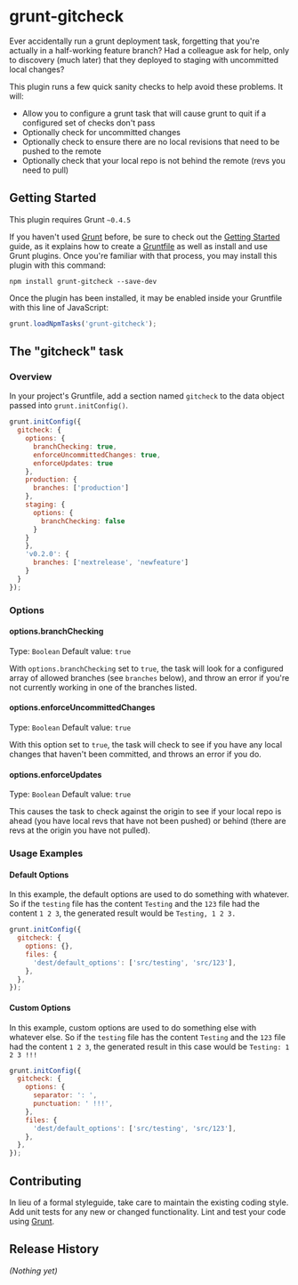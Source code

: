 # grunt-gitcheck

Ever accidentally run a grunt deployment task, forgetting that you're actually in a half-working
feature branch? Had a colleague ask for help, only to discovery (much later) that they deployed
to staging with uncommitted local changes?

This plugin runs a few quick sanity checks to help avoid these problems. It will:

 * Allow you to configure a grunt task that will cause grunt to quit if a configured set of checks don't pass
 * Optionally check for uncommitted changes
 * Optionally check to ensure there are no local revisions that need to be pushed to the remote
 * Optionally check that your local repo is not behind the remote (revs you need to pull)

## Getting Started
This plugin requires Grunt `~0.4.5`

If you haven't used [Grunt](http://gruntjs.com/) before, be sure to check out the [Getting Started](http://gruntjs.com/getting-started) guide, as it explains how to create a [Gruntfile](http://gruntjs.com/sample-gruntfile) as well as install and use Grunt plugins. Once you're familiar with that process, you may install this plugin with this command:

```shell
npm install grunt-gitcheck --save-dev
```

Once the plugin has been installed, it may be enabled inside your Gruntfile with this line of JavaScript:

```js
grunt.loadNpmTasks('grunt-gitcheck');
```

## The "gitcheck" task

### Overview
In your project's Gruntfile, add a section named `gitcheck` to the data object passed into `grunt.initConfig()`.

```js
grunt.initConfig({
  gitcheck: {
    options: {
      branchChecking: true,
      enforceUncommittedChanges: true,
      enforceUpdates: true
    },
    production: {
      branches: ['production'] 
    },
    staging: {
      options: {
        branchChecking: false
      }
    }
    },
    'v0.2.0': {
      branches: ['nextrelease', 'newfeature']
    }
  }
});
```

### Options

#### options.branchChecking
Type: `Boolean`
Default value: `true`

With `options.branchChecking` set to `true`, the task will look for a configured array of allowed
branches (see `branches` below), and throw an error if you're not currently working in one of the
branches listed.

#### options.enforceUncommittedChanges
Type: `Boolean`
Default value: `true`

With this option set to `true`, the task will check to see if you have any local changes that haven't
been committed, and throws an error if you do.

#### options.enforceUpdates
Type: `Boolean`
Default value: `true`

This causes the task to check against the origin to see if your local repo is ahead (you have local
revs that have not been pushed) or behind (there are revs at the origin you have not pulled).


### Usage Examples

#### Default Options
In this example, the default options are used to do something with whatever. So if the `testing` file has the content `Testing` and the `123` file had the content `1 2 3`, the generated result would be `Testing, 1 2 3.`

```js
grunt.initConfig({
  gitcheck: {
    options: {},
    files: {
      'dest/default_options': ['src/testing', 'src/123'],
    },
  },
});
```

#### Custom Options
In this example, custom options are used to do something else with whatever else. So if the `testing` file has the content `Testing` and the `123` file had the content `1 2 3`, the generated result in this case would be `Testing: 1 2 3 !!!`

```js
grunt.initConfig({
  gitcheck: {
    options: {
      separator: ': ',
      punctuation: ' !!!',
    },
    files: {
      'dest/default_options': ['src/testing', 'src/123'],
    },
  },
});
```

## Contributing
In lieu of a formal styleguide, take care to maintain the existing coding style. Add unit tests for any new or changed functionality. Lint and test your code using [Grunt](http://gruntjs.com/).

## Release History
_(Nothing yet)_
